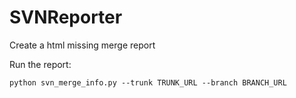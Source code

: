 # SVNReporter
Create a html missing merge report 

Run the report:
```
python svn_merge_info.py --trunk TRUNK_URL --branch BRANCH_URL
```